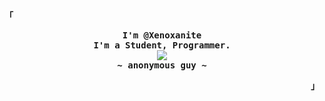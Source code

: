 <div align="justify">
<p align="left"><strong><samp>「</samp></strong></p>
  <p align="center">
    <samp>
      <b>
        I'm @Xenoxanite
      <br>
        I'm a Student, Programmer.
      </b>
      <br>
        <image src="https://readme-typing-svg.demolab.com?font=Fira+code&pause=1000&color=89B4FA&center=true&vCenter=true&width=650&height=80&lines=I'm+dumb;Just+a+little+brat;Linux+enthusiast;Open+source+developer;Learning+machine+learning;Interested+in+machine+learning+%26+ethical+hacking">
      <br>
      <b>
        ~ anonymous guy ~
      </b>
    </samp>
  </p>
<p align="right"><strong><samp>」</samp></strong></p>
</div>
